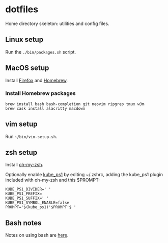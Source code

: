 # dotfiles
Home directory skeleton: utilities and config files.

## Linux setup
Run the `./bin/packages.sh` script.

## MacOS setup
Install
[Firefox](https://www.mozilla.org) and
[Homebrew](https://brew.sh/).

### Install Homebrew packages
```
brew install bash bash-completion git neovim ripgrep tmux w3m
brew cask install alacritty macdown
```

## vim setup
Run `~/bin/vim-setup.sh`.

## zsh setup
Install [oh-my-zsh](https://ohmyz.sh/#install).

Optionally enable
[kube\_ps1](https://github.com/jonmosco/kube-ps1)
by editing ~/.zshrc, adding the kube\_ps1 plugin included with oh-my-zsh and
this $PROMPT:

```
KUBE_PS1_DIVIDER=' '
KUBE_PS1_PREFIX=
KUBE_PS1_SUFFIX=' '
KUBE_PS1_SYMBOL_ENABLE=false
PROMPT='$(kube_ps1)'$PROMPT'$ '
```

## Bash notes
Notes on using bash are [here](bash.md).

